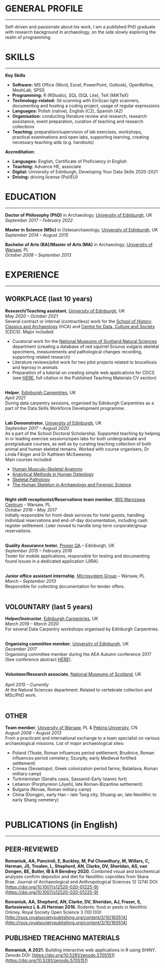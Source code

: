 # GENERAL PROFILE
---

Self-driven and passionate about his work, I am a published PhD graduate with research background in archaeology, on the side slowly exploring the realm of programming.

# SKILLS
---

**Key Skills**
-	**Software:**          MS Office (Word, Excel, PowerPoint, Outlook), OpenRefine, MeshLab, SPSS
-	**Programming:**       R (RStudio), SQL (SQL Lite), TeX (MiKTeX)
-	**Technology-related:**           3d scanning with EinScan light scanners, documenting and hosting a coding project, usage of regular expressions
-	**Languages:**         Polish (native), English (C2), Spanish (A2)
-	**Organisation:**      conducting literature review and research, research assistance, event preparation, curation of teaching and research collections
-	**Teaching:**          preparation/supervision of lab exercises, workshops, practical examinations and
                     open labs, supporting learning, creating necessary teaching aids (e.g. handouts)

**Accreditation:**
-	**Languages:**        English, Certificate of Proficiency in English
-	**Teaching:**          Advance HE, associate
-	**Digital:**           University of Edinburgh, Developing Your Data Skills 2020-2021
-	**Driving:**           driving license (Pol/EU)

# EDUCATION
---

**Doctor of Philosophy (PhD)** in Archaeology, [University of Edinburgh](https://www.ed.ac.uk/history-classics-archaeology), UK <br>
*September 2017 – February 2022* <br>

**Master in Science (MSc)** in Osteoarchaeology, [University of Edinburgh](https://www.ed.ac.uk/history-classics-archaeology), UK <br>
*September 2014 – August 2015* <br>

**Bachelor of Arts (BA)/Master of Arts (MA)** in Archaeology, [University of Warsaw](https://www.archeologia.uw.edu.pl/en/new-main-page/), PL <br>
*October 2008 – September 2013* <br>

# EXPERIENCE
---

## WORKPLACE (last 10 years)

**Research/Teaching assistant**, [University of Edinburgh](https://www.ed.ac.uk/history-classics-archaeology), UK <br>
*May 2020 – October 2021*<br>
Several contract or internal (contractless) work for the [School of History Classics and Archaeology](https://www.ed.ac.uk/history-classics-archaeology) (HCA) and [Centre for Data, Culture and Society](https://www.cdcs.ed.ac.uk/) (CDCS). Major included:<br>
-	Curatorial work for the [National Museums of Scotland Natural Sciences](https://www.nms.ac.uk/collections-research/collections-departments/natural-sciences/) department (creating a database of red squirrel Sciurus vulgaris skeletal specimens, measurements and pathological changes recording, supporting related research)
-	Literature reviews/pilot work for two pilot projects related to brucellosis and leprosy in animals
-	Preparation of a tutorial on creating simple web applications for CDCS (see [HERE](https://doi.org/10.5281/zenodo.5705151), full citation in the Published Teaching Materials CV section)<br><br>

**Helper**, [Edinburgh Carpentries](https://edcarp.github.io/), UK<br>
*April 2021* <br>
During data carpentry sessions, organised by Edinburgh Carpentries as a part of the Data Skills Workforce Development programme.<br><br>


**Lab Demonstrator**, [University of Edinburgh](https://www.ed.ac.uk/history-classics-archaeology), UK <br>
*September 2017 – August 2020*  <br>
As a part of the School Doctoral Scholarship. Supported teaching by helping in or leading exercise sessions/open labs for both undergraduate and postgraduate courses, as well as by curating teaching collection of both animal and human skeletal remains. Worked with course organisers, Dr Linda Fibiger and Dr Kathleen McSweeney.  <br> 
Main courses included:  <br> 
-	[Human Musculo-Skeletal Anatomy](http://www.drps.ed.ac.uk/15-16/dpt/cxpghc11367.htm)
-	[Analytical Methods in Human Osteology](http://www.drps.ed.ac.uk/16-17/dpt/cxpghc11230.htm)
-	[Skeletal Pathology](http://www-test.drps.ed.ac.uk/16-17/dpt/cxpghc11231.htm)
-	[The Human Skeleton in Archaeology and Forensic Science](http://www.drps.ed.ac.uk/20-21/dpt/cxarca08014.htm) <br><br>


**Night shift receptionist/Reservations team member**, [IBIS Warszawa Centrum](https://all.accor.com/hotel/2894/index.pl.shtml) - Warsaw, PL  <br>
*October 2016 – May 2017*   <br>
Initially responsible for front-desk services for hotel guests, handling individual reservations and end-of-day documentation, including cash register settlement. Later moved to handle long-term corporate/group reservations.<br><br>


**Quality Assurance tester**, [Proper QA](https://www.properqa.com/) – Edinburgh, UK  <br>
*September 2015 – February 2016* <br>
Tester for mobile applications, responsible for testing and documenting found issues in a dedicated application (JIRA). <br><br>


**Junior office assistant internship**, [Microsystem Group](https://gb.kompass.com/c/microsystem-group-andrzej-synejko-i-joanna-synejko-sp-j/pl080693/) – Warsaw, PL <br>
*March – September 2013* <br>
Responsible for collecting documentation for tender offers. <br><br>


## VOLOUNTARY (last 5 years)

**Helper/Instructor**, [Edinburgh Carpentries](https://edcarp.github.io/), UK <br>
*March 2019 – March 2020* <br>
For several Data Carpentry workshops organised by Edinburgh Carpentries. <br><br>


**Organising committee member**, [University of Edinburgh](https://www.ed.ac.uk/history-classics-archaeology), UK <br>
*December 2017* <br>
Organising committee member during the AEA Autumn conference 2017 (See conference abstract [HERE](https://www.ed.ac.uk/files/atoms/files/aea_conference_final_programme.pdf)). <br><br>


**Volunteer/Research associate**, [National Museums of Scotland](https://www.nms.ac.uk/collections-research/collections-departments/natural-sciences/), UK <br><br>
*April 2015 – Currently* <br>
At the Natural Sciences department. Related to vertebrate collection and MSc/PhD work. <br><br>


## OTHER

**Team member**, [University of Warsaw](https://www.archeologia.uw.edu.pl/en/new-main-page/), PL & [Peking University](http://archaeology.pku.edu.cn/), CN  <br>
*August 2008 – August 2013* <br>
From a practicant and international exchange to a team specialist on various archaeological missions. List of major archaeological sites: <br>
-	Poland (Tłuste, Roman influences period settlement; Brudnice, Roman influences period cemetery; Szurpiły, early Medieval fortified settlement)
-	Crimea (Sevastopol, Greek colonization period farms; Balaklava, Roman military camp)
-	Turkmenistan (Serahs oasis, Sassanid-Early Islamic fort)
-	Lebanon (Porphyreion [Jiyeh], late Roman-Bizantine settlement)
-	Bulgaria (Novae, Roman military camp)
-	China (Dongpin, early Han – late Tang city; Shuang-an, late Neolithic to early Shang cemetery) <br><br>


# PUBLICATIONS (in English)
---

## PEER-REVIEWED

**Romaniuk, AA, Panciroli, E, Buckley, M, Pal Chowdhury, M, Willars, C, Herman, JS, Troalen, L, Shepherd, AN, Clarke, DV, Sheridan, AS, van Dongen, BE, Butler, IB & R Bendrey 2020.** Combined visual and biochemical analyses confirm depositor and diet for Neolithic coprolites from Skara Brae. Journal of Archaeological and Anthropological Sciences 12 (274) DOI: [https://doi.org/10.1007/s12520-020-01225-9](https://doi.org/10.1007/s12520-020-01225-9)

**Romaniuk, AA, Shepherd, AN, Clarke, DV, Sheridan, AJ, Fraser, S, Bartosiewicz L & JS Herman 2016.** Rodents: food or pests in Neolithic Orkney. Royal Society Open Science 3 (10) DOI: [http://rsos.royalsocietypublishing.org/content/3/10/160514](http://rsos.royalsocietypublishing.org/content/3/10/160514)

  
## PUBLISHED TREACHING MATERIALS
  
**Romaniuk, A 2021.** Building interactive web applications in R using SHINY. Zenodo DOI: [https://doi.org/10.5281/zenodo.5705151](https://doi.org/10.5281/zenodo.5705151)

